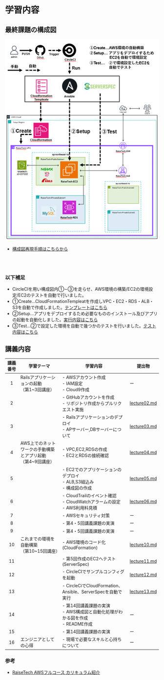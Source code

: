 # 学習内容

## 最終課題の構成図
![figure](image/figure.png)

- [構成図再現手順はこちらから](./lecture13_steps.md)

<br>
<br>

### 以下補足
- CircleCIを用い構成図内①∼③を走らせ、AWS環境の構築/EC2の環境設定/EC2のテストを自動で行いました。
- ①Create…CloudFormationTempleatを作成しVPC・EC2・RDS・ALB・S3を自動で作成しました。[テンプレートはこちら](./cloudformation)
- ②Setup…アプリをデプロイするため必要なもののインストール及びアプリの起動を自動化しました。[実行内容はこちら](./ansible)
- ③Test…②で設定した環境を自動で幾つかのテストを行いました。[テスト内容はこちら](./serverspec/spec/3.112.229.42/sample_spec.rb)

## 講義内容
|講義番号|学習テーマ|学習内容|提出物|
|:---:|---|---|---|
|1|Railsアプリケーションの起動<br>（第1~3回講座）|- AWSアカウント作成<br>- IAM設定<br>- Cloud9作成|ー|
|2||- GitHubアカウントを作成<br>- リポジトリ作成からプルリクエスト実施|[lecture02.md](./lecture02.md)|
|3||- Railsアプリケーションのデプロイ<br>- APサーバー,DBサーバーについて|[lecture03.md](./lecture03.md)|
|4|AWS上でのネットワークの手動構築とアプリ起動<br>（第4~9回講座）|- VPC,EC2,RDSの作成<br>- EC2とRDSの接続確認|[lecture04.md](./lecture04.md)|
|5||- EC2でのアプリケーションのデプロイ<br>- ALB,S3組込み<br>- 構成図の作成|[lecture05.md](./lecture05.md)|
|6||- CloudTrailのイベント確認<br>- CloudWatchアラームの設定<br>- AWS利用料見積|[lecture06.md](./lecture06.md)|
|7||- AWSセキュリティ対策|ー|
|8||- 第4・5回講義課題の実演|ー|
|9||- 第4・5回講義課題の実演|ー|
|10|これまでの環境を自動構築<br>（第10~15回講座）|- AWS環境のコード化(CloudFormation)|[lecture10.md](./lecture10.md)|
|11||- 第5回作成のEC2へテスト(ServerSpec)|[lecture11.md](./lecture11.md)|
|12||- CircleCIでサンプルコンフィグを起動|[lecture12.md](./lecture12.md)|
|13||- CircleCiでCloudFormation、Ansible、ServerSpecを自動で実行|[lecture13.md](./lecture13.md)|
|14||- 第14回講義課題の実演<br>- AWS構成図と自動化処理がわかる図を作成<br>- README作成|ー|
|15||- 第14回講義課題の実演|ー|
|16|エンジニアとしての心得|- 現場で必要なスキルと心持ちについて|ー|


### 参考
* [RaiseTech AWSフルコース カリキュラム紹介](https://raise-tech.net/courses-lp/aws-full-course?ct_89cd25b6o967co04=1.1.365.Cd6GjEkEHTKgyHCK.365.Ct1-k4a0PTX7ImIO.C96GjEkEHTKgyHCK.null&cats_direct=true&catsConversionApi=true#:~:text=%E3%81%97%E3%81%A6%E3%81%84%E3%81%BE%E3%81%99%E3%80%82-,%E3%82%AB%E3%83%AA%E3%82%AD%E3%83%A5%E3%83%A9%E3%83%A0%E7%B4%B9%E4%BB%8B,-Web%E3%82%A2%E3%83%97%E3%83%AA%E3%82%92)
